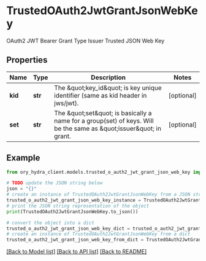 # TrustedOAuth2JwtGrantJsonWebKey

OAuth2 JWT Bearer Grant Type Issuer Trusted JSON Web Key

## Properties

Name | Type | Description | Notes
------------ | ------------- | ------------- | -------------
**kid** | **str** | The \&quot;key_id\&quot; is key unique identifier (same as kid header in jws/jwt). | [optional] 
**set** | **str** | The \&quot;set\&quot; is basically a name for a group(set) of keys. Will be the same as \&quot;issuer\&quot; in grant. | [optional] 

## Example

```python
from ory_hydra_client.models.trusted_o_auth2_jwt_grant_json_web_key import TrustedOAuth2JwtGrantJsonWebKey

# TODO update the JSON string below
json = "{}"
# create an instance of TrustedOAuth2JwtGrantJsonWebKey from a JSON string
trusted_o_auth2_jwt_grant_json_web_key_instance = TrustedOAuth2JwtGrantJsonWebKey.from_json(json)
# print the JSON string representation of the object
print(TrustedOAuth2JwtGrantJsonWebKey.to_json())

# convert the object into a dict
trusted_o_auth2_jwt_grant_json_web_key_dict = trusted_o_auth2_jwt_grant_json_web_key_instance.to_dict()
# create an instance of TrustedOAuth2JwtGrantJsonWebKey from a dict
trusted_o_auth2_jwt_grant_json_web_key_from_dict = TrustedOAuth2JwtGrantJsonWebKey.from_dict(trusted_o_auth2_jwt_grant_json_web_key_dict)
```
[[Back to Model list]](../README.md#documentation-for-models) [[Back to API list]](../README.md#documentation-for-api-endpoints) [[Back to README]](../README.md)


